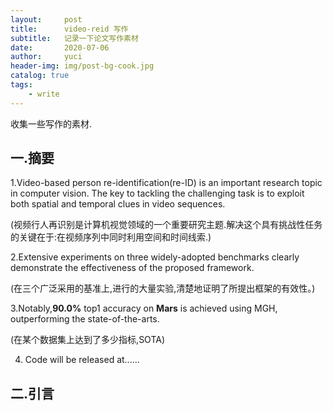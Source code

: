 ```yaml
---
layout:     post
title:      video-reid 写作
subtitle:   记录一下论文写作素材
date:       2020-07-06
author:     yuci
header-img: img/post-bg-cook.jpg
catalog: true
tags:
    - write
---
```

收集一些写作的素材.
## 一.摘要
1.Video-based person re-identification(re-ID) is an important research topic in computer vision.
The key to tackling the challenging task is to exploit both spatial and temporal clues in video sequences.

(视频行人再识别是计算机视觉领域的一个重要研究主题.解决这个具有挑战性任务的关键在于:在视频序列中同时利用空间和时间线索.)

2.Extensive experiments on three widely-adopted benchmarks clearly demonstrate the effectiveness of
the proposed framework.

(在三个广泛采用的基准上,进行的大量实验,清楚地证明了所提出框架的有效性。)


3.Notably,**90.0%** top1 accuracy on **Mars** is achieved using MGH, outperforming the state-of-the-arts.

(在某个数据集上达到了多少指标,SOTA)

4. Code will be released at......


## 二.引言
